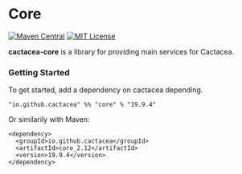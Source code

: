 Core
==========================================================
[![Maven Central](https://maven-badges.herokuapp.com/maven-central/io.github.cactacea/server_2.12/badge.svg)](https://maven-badges.herokuapp.com/maven-central/io.github.cactacea/server_2.12)
[![MIT License](http://img.shields.io/badge/license-MIT-blue.svg?style=flat)](LICENSE)

**cactacea-core** is a library for providing main services for Cactacea.

### Getting Started

To get started, add a dependency on cactacea depending.

```
"io.github.cactacea" %% "core" % "19.9.4"
```
Or similarily with Maven:
```
<dependency>
  <groupId>io.github.cactacea</groupId>
  <artifactId>core_2.12</artifactId>
  <version>19.9.4</version>
</dependency>
```

